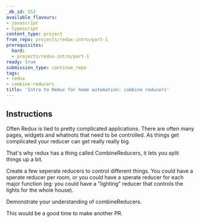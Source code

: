 ```yaml
---
_db_id: 552
available_flavours:
- javascript
- typescript
content_type: project
from_repo: projects/redux-intro/part-1
prerequisites:
  hard:
  - projects/redux-intro/part-1
ready: true
submission_type: continue_repo
tags:
- redux
- combine-reducers
title: 'Intro to Redux for home automation: combine reducers'
---
```


## Instructions

Often Redux is tied to pretty complicated applications. There are often many pages, widgets and whatnots that need to be controlled. As things get complicated your reducer can get really really big.

That's why redux has a thing called CombineReducers, it lets you split things up a bit.

Create a few seperate reducers to control different things. You could have a sperate reducer per room, or you could have a sperate reducer for each major function (eg: you could have a "lighting" reducer that controls the lights for the whole house).

Demonstrate your understanding of combineReducers.

This would be a good time to make another PR.